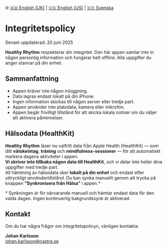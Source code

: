 🌐 [🇬🇧 English (UK)](./index.md) | [🇺🇸 English (US)](./index-us.md) | [🇸🇪 Svenska](./index-sv.md)

# Integritetspolicy

Senast uppdaterad: 20 juni 2025

**Healthy Rhythm** respekterar din integritet. Den här appen samlar inte in någon personlig information och fungerar helt offline. Alla uppgifter du anger stannar på din enhet.

## Sammanfattning

- Appen kräver inte någon inloggning.
- Data lagras endast lokalt på din iPhone.
- Ingen information skickas till någon server eller tredje part.
- Appen använder inte platsdata, kamera eller mikrofon.
- Appen begär frivilligt tillstånd för att skicka lokala notiser om du väljer att aktivera påminnelser.

## Hälsodata (HealthKit)

**Healthy Rhythm** läser nu valfritt data från Apple Health (HealthKit) — som ditt **vätskeintag**, **träning** och **mindfulness-sessioner** — för att automatiskt markera dagens aktiviteter i appen.  
**Vi skriver inte tillbaka någon data till HealthKit**, och vi delar inte heller dina uppgifter med tredje part.  
All hämtning av hälsodata sker **lokalt på din enhet** och endast efter *uttryckligt användartillstånd*. Du kan synka manuellt genom att trycka på knappen **”Synkronisera från Hälsa”** i appen.*

\* Synkningen är för närvarande manuell och hämtar endast data för den valda dagen. Ingen kontinuerlig bakgrundssynk är aktiverad.

## Kontakt

Om du har några frågor om integritetspolicyn, vänligen kontakta:

**Johan Karlsson**  
[johan.karlsson@castra.se](mailto:johan.karlsson@castra.se)

